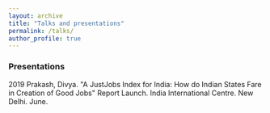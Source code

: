 ```yaml
---
layout: archive
title: "Talks and presentations"
permalink: /talks/
author_profile: true
---
```


### Presentations

2019 Prakash, Divya. "A JustJobs Index for India: How do Indian States Fare in Creation of Good Jobs" Report Launch. India International Centre. New Delhi. June.
